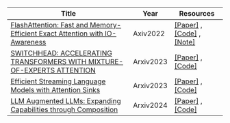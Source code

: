 | Title| Year |Resources|
| ------- | ----- | ------ |
|[FlashAttention: Fast and Memory-Efficient Exact Attention with IO-Awareness](https://arxiv.org/abs/2205.14135)|Axiv2022|[[Paper]](https://arxiv.org/abs/2205.14135) ,[[Code]](https//github.com/openai/triton/blob/main/python/triton/ops/flash_attention.py) ,[[Note]](https://mp.weixin.qq.com/s/1WH_7FWpGTJG5mUZ95o2-A)|
|[SWITCHHEAD: ACCELERATING TRANSFORMERS WITH MIXTURE-OF-EXPERTS ATTENTION](https://arxiv.org/pdf/2312.07987.pdf)|Arxiv2023|[[Paper]](https://arxiv.org/pdf/2312.07987.pdf) ,[[Code]](https://github.com/robertcsordas/moe_attention)|
|[Efficient Streaming Language Models with Attention Sinks](https://arxiv.org/abs/2309.17453)|Arxiv2023|[[Paper]](https://arxiv.org/abs/2309.17453) ,[[Code]](https://github.com/mit-han-lab/streaming-llm)|
|[LLM Augmented LLMs: Expanding Capabilities through Composition](https://arxiv.org/abs/2401.02412)|Arxiv2024|[[Paper]](https://arxiv.org/abs/2401.02412) ,[[Code]](https://github.com/lucidrains/CALM-pytorch)|

